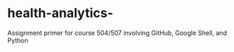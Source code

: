 # health-analytics-
Assignment primer for course 504/507 involving GitHub, Google Shell, and Python
